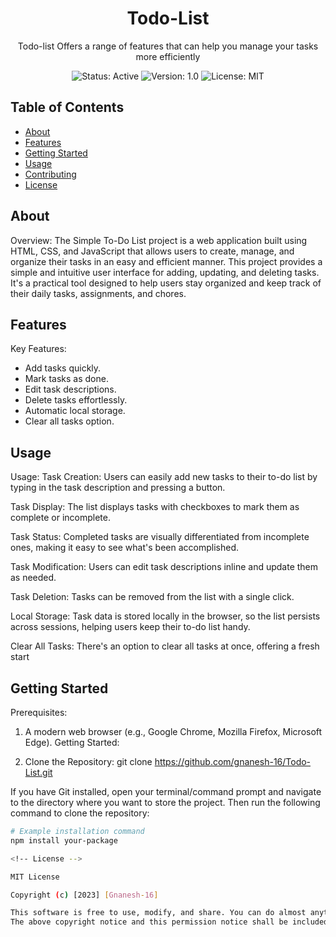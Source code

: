 

<!-- Project Title -->
<h1 align="center">Todo-List</h1>

<!-- Project Description -->
<p align="center">
  Todo-list  Offers a range of features that can help you manage your tasks more efficiently
</p>

<!-- Badges (optional) -->
<p align="center">
  <img src="https://img.shields.io/badge/status-active-brightgreen.svg" alt="Status: Active">
  <img src="https://img.shields.io/badge/version-v1.0-blue.svg" alt="Version: 1.0">
  <img src="https://img.shields.io/github/license/your-username/your-repo" alt="License: MIT">
</p>

<!-- Table of Contents (optional) -->
## Table of Contents
- [About](#about)
- [Features](#features)
- [Getting Started](#getting-started)
- [Usage](#usage)
- [Contributing](#contributing)
- [License](#license)

<!-- About -->
## About
Overview:
The Simple To-Do List project is a web application built using HTML, CSS, and JavaScript that allows users to create, manage, and organize their tasks in an easy and efficient manner. This project provides a simple and intuitive user interface for adding, updating, and deleting tasks. It's a practical tool designed to help users stay organized and keep track of their daily tasks, assignments, and chores.

<!-- Features -->
## Features
Key Features:
- Add tasks quickly.
- Mark tasks as done.
- Edit task descriptions.
- Delete tasks effortlessly.
- Automatic local storage.
- Clear all tasks option.

<!--Usage -->
## Usage
Usage:
Task Creation: Users can easily add new tasks to their to-do list by typing in the task description and pressing a button.

Task Display: The list displays tasks with checkboxes to mark them as complete or incomplete.

Task Status: Completed tasks are visually differentiated from incomplete ones, making it easy to see what's been accomplished.

Task Modification: Users can edit task descriptions inline and update them as needed.

Task Deletion: Tasks can be removed from the list with a single click.

Local Storage: Task data is stored locally in the browser, so the list persists across sessions, helping users keep their to-do list handy.

Clear All Tasks: There's an option to clear all tasks at once, offering a fresh start

<!-- Getting Started -->
## Getting Started
Prerequisites:

1. A modern web browser (e.g., Google Chrome, Mozilla Firefox, Microsoft Edge).
Getting Started:

2. Clone the Repository: git clone https://github.com/gnanesh-16/Todo-List.git


If you have Git installed, open your terminal/command prompt and navigate to the directory where you want to store the project. Then run the following command to clone the repository:

```bash
# Example installation command
npm install your-package

<!-- License -->

MIT License

Copyright (c) [2023] [Gnanesh-16]

This software is free to use, modify, and share. You can do almost anything with it, but it comes with no warranty. The original authors are not liable for any issues. Please include this license when using or sharing the software.
The above copyright notice and this permission notice shall be included in all copies or substantial portions of the Software.


